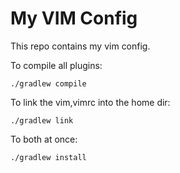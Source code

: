 My VIM Config
=============

This repo contains my vim config.

To compile all plugins: 
    
    ./gradlew compile

To link the vim,vimrc into the home dir:

    ./gradlew link

To both at once:

    ./gradlew install



